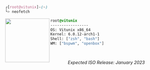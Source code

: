  
 
```css
┌[root@vitunix]-(~)
└> neofetch
```
 

<div style="display:block;text-align:left"><img align="left" src="https://external-content.duckduckgo.com/iu/?u=https%3A%2F%2Fwiki.installgentoo.com%2Fimages%2Ff%2Ff9%2FArch-linux-logo.png&f=1&nofb=1" border="0" style="width:142px;">

  ```css
  root@vitunix
  -----------------
  OS: Vitunix x86_64
  Kernel: 6.0.12-arch1-1
  Shell: ["zsh", "bash"]
  WM: ["bspwm", "openbox"]
  
  ```
</div>

<br />
<p align="center">
<i> Expected ISO Release: January 2023 </i>
</p>
